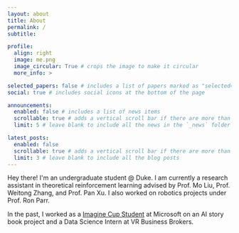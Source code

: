 ```yaml
---
layout: about
title: About
permalink: /
subtitle:

profile:
  align: right
  image: me.png
  image_circular: True # crops the image to make it circular
  more_info: >

selected_papers: false # includes a list of papers marked as "selected={true}"
social: true # includes social icons at the bottom of the page

announcements:
  enabled: false # includes a list of news items
  scrollable: true # adds a vertical scroll bar if there are more than 3 news items
  limit: 5 # leave blank to include all the news in the `_news` folder

latest_posts:
  enabled: false
  scrollable: true # adds a vertical scroll bar if there are more than 3 new posts items
  limit: 3 # leave blank to include all the blog posts
---
```


Hey there! I'm an undergraduate student @ Duke. I am currently a research assistant in theoretical reinforcement learning advised by Prof. Mo Liu, Prof. Weitong Zhang, and Prof. Pan Xu. I also worked on robotics projects under Prof. Ron Parr.

In the past, I worked as a [Imagine Cup Student](https://techcommunity.microsoft.com/t5/student-developer-blog/announcing-the-2024-imagine-cup-semifinalists/ba-p/4066101) at Microsoft on an AI story book project and a Data Science Intern at VR Business Brokers.

